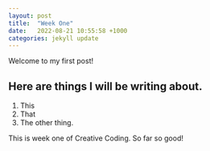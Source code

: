 ```yaml
---
layout: post
title:  "Week One"
date:   2022-08-21 10:55:58 +1000
categories: jekyll update
---
```


Welcome to my first post!

## Here are things I will be writing about.
1. This
2. That
3. The other thing.

This is week one of Creative Coding. So far so good!